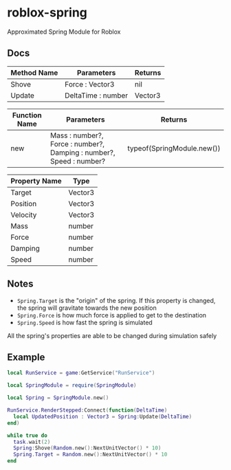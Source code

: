 # roblox-spring
Approximated Spring Module for Roblox

## Docs
|Method Name|Parameters|Returns|
|--|--|--|
|Shove|Force : Vector3|nil|
|Update|DeltaTime : number|Vector3|

|Function Name|Parameters|Returns|
|--|--|--|
|new|Mass : number?, Force : number?, Damping : number?, Speed : number?|typeof(SpringModule.new())

|Property Name|Type|
|--|--|
|Target|Vector3|
|Position|Vector3|
|Velocity|Vector3|
|Mass|number|
|Force|number|
|Damping|number|
|Speed|number|

## Notes
- ``Spring.Target`` is the "origin" of the spring. If this property is changed, the spring will gravitate towards the new position
- ``Spring.Force`` is how much force is applied to get to the destination
- ``Spring.Speed`` is how fast the spring is simulated

All the spring's properties are able to be changed during simulation safely

## Example
```lua
local RunService = game:GetService("RunService")

local SpringModule = require(SpringModule)

local Spring = SpringModule.new()

RunService.RenderStepped:Connect(function(DeltaTime)
  local UpdatedPosition : Vector3 = Spring:Update(DeltaTime)
end)

while true do
  task.wait(2)
  Spring:Shove(Random.new():NextUnitVector() * 10)
  Spring.Target = Random.new():NextUnitVector() * 10
end
```
